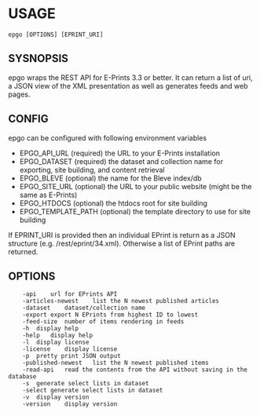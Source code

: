 
# USAGE

    epgo [OPTIONS] [EPRINT_URI]

## SYSNOPSIS

epgo wraps the REST API for E-Prints 3.3 or better. It can return a list of uri,
a JSON view of the XML presentation as well as generates feeds and web pages.

## CONFIG

epgo can be configured with following environment variables

+ EPGO_API_URL (required) the URL to your E-Prints installation
+ EPGO_DATASET   (required) the dataset and collection name for exporting, site building, and content retrieval
+ EPGO_BLEVE (optional) the name for the Bleve index/db
+ EPGO_SITE_URL (optional) the URL to your public website (might be the same as E-Prints)
+ EPGO_HTDOCS   (optional) the htdocs root for site building
+ EPGO_TEMPLATE_PATH (optional) the template directory to use for site building

If EPRINT_URI is provided then an individual EPrint is return as
a JSON structure (e.g. /rest/eprint/34.xml). Otherwise a list of EPrint paths are
returned.

## OPTIONS

```
	-api	url for EPrints API
	-articles-newest	list the N newest published articles
	-dataset	dataset/collection name
	-export	export N EPrints from highest ID to lowest
	-feed-size	number of items rendering in feeds
	-h	display help
	-help	display help
	-l	display license
	-license	display license
	-p	pretty print JSON output
	-published-newest	list the N newest published items
	-read-api	read the contents from the API without saving in the database
	-s	generate select lists in dataset
	-select	generate select lists in dataset
	-v	display version
	-version	display version
```

